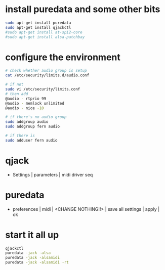 # install puredata and some other bits
```bash
sudo apt-get install puredata
sudo apt-get install qjackctl
#sudo apt-get install at-spi2-core
#sudo apt-get install alsa-patchbay
```

# configure the environment
```bash
# check whether audio group is setup
cat /etc/security/limits.d/audio.conf

# if not
sudo vi /etc/security/limits.conf
# then add
@audio - rtprio 99
@audio - memlock unlimited
@audio - nice -10

# if there's no audio group
sudo addgroup audio
sudo addgroup fern audio

# if there is
sudo adduser fern audio
```

# qjack
* Settings | parameters | midi driver seq

# puredata
* preferences | midi | <CHANGE NOTHING!!> | save all settings | apply | ok

# start it all up
```bash
qjackctl
puredata -jack -alsa
puredata -jack -alsamidi
puredata -jack -alsamidi -rt
```

